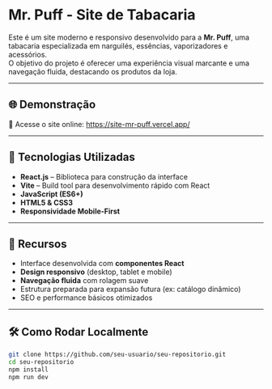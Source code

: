 #  Mr. Puff - Site de Tabacaria

Este é um site moderno e responsivo desenvolvido para a **Mr. Puff**, uma tabacaria especializada em narguilés, essências, vaporizadores e acessórios.  
O objetivo do projeto é oferecer uma experiência visual marcante e uma navegação fluida, destacando os produtos da loja.

---

## 🌐 Demonstração

🔗 Acesse o site online: https://site-mr-puff.vercel.app/

---

## 🧪 Tecnologias Utilizadas

- **React.js** – Biblioteca para construção da interface
- **Vite** – Build tool para desenvolvimento rápido com React
- **JavaScript (ES6+)**
- **HTML5 & CSS3**
- **Responsividade Mobile-First**

---

## 📱 Recursos

- Interface desenvolvida com **componentes React**
- **Design responsivo** (desktop, tablet e mobile)
- **Navegação fluida** com rolagem suave
- Estrutura preparada para expansão futura (ex: catálogo dinâmico)
- SEO e performance básicos otimizados

---

## 🛠️ Como Rodar Localmente

```bash
git clone https://github.com/seu-usuario/seu-repositorio.git
cd seu-repositorio
npm install
npm run dev
